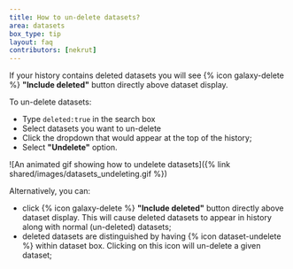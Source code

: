 ```yaml
---
title: How to un-delete datasets?
area: datasets
box_type: tip
layout: faq
contributors: [nekrut]
---
```


If your history contains deleted datasets you will see {% icon galaxy-delete %} **"Include deleted"** button directly above dataset display.

To un-delete datasets:

- Type `deleted:true` in the search box
- Select datasets you want to un-delete
- Click the dropdown that would appear at the top of the history;
- Select **"Undelete"** option.

![An animated gif showing how to undelete datasets]({% link shared/images/datasets_undeleting.gif %})

Alternatively, you can:

- click {% icon galaxy-delete %} **"Include deleted"** button directly above dataset display. This will cause deleted datasets to appear in history along with normal (un-deleted) datasets;
- deleted datasets are distinguished by having {% icon dataset-undelete %} within dataset box. Clicking on this icon will un-delete a given dataset;


